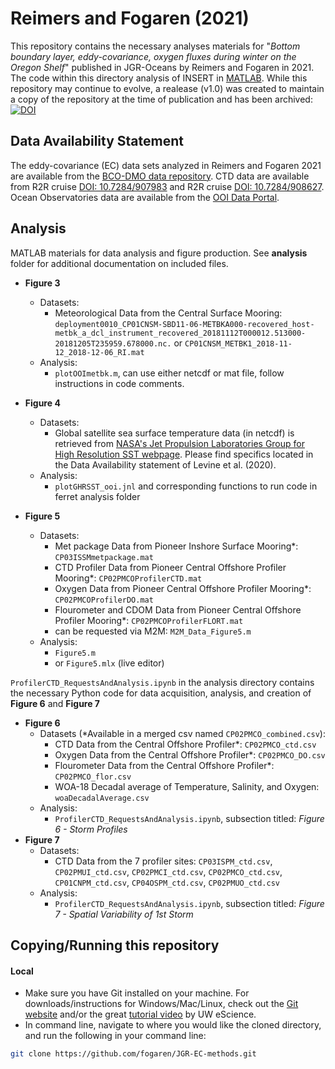 # Reimers and Fogaren (2021)

This repository contains the necessary analyses materials for "*Bottom boundary layer, eddy-covariance, oxygen fluxes during winter on the Oregon Shelf*" published in JGR-Oceans by Reimers and Fogaren in 2021. The code within this directory analysis of INSERT in [MATLAB](https://www.mathworks.com/products/matlab.html). While this repository may continue to evolve, a realease (v1.0) was created to maintain a copy of the repository at the time of publication and has been archived: [![DOI](https://zenodo.org/badge/DOI/10.5281/zenodo.4150102.svg)](https://doi.org/10.5281/zenodo.4150102)

## Data Availability Statement
The eddy-covariance (EC) data sets analyzed in Reimers and Fogaren 2021 are available from the [BCO-DMO data repository](https://www.bco-dmo.org/dataset/827116). CTD data are available from R2R cruise [DOI: 10.7284/907983](https://doi.org/10.7284/90783) and R2R cruise [DOI: 10.7284/908627](https://doi.org/10.7284/908627). Ocean Observatories data are available from the [OOI Data Portal](https://oceanobservatories.org/data/).

## Analysis
MATLAB materials for data analysis and figure production. See **analysis** folder for additional documentation on included files.

- **Figure 3**
  - Datasets:
    - Meteorological Data from the Central Surface Mooring: `deployment0010_CP01CNSM-SBD11-06-METBKA000-recovered_host-metbk_a_dcl_instrument_recovered_20181112T000012.513000-20181205T235959.678000.nc.` or `CP01CNSM_METBK1_2018-11-12_2018-12-06_RI.mat`  
  - Analysis:
      - `plotOOImetbk.m`, can use either netcdf or mat file, follow instructions in code comments.

- **Figure 4**  
  - Datasets:
    - Global satellite sea surface temperature data (in netcdf) is retrieved from [NASA's Jet Propulsion Laboratories Group for High Resolution SST webpage](https://podaac.jpl.nasa.gov/dataset/MUR-JPL-L4-GLOB-v4.1). Please find specifics located in the Data Availability statement of Levine et al. (2020).  
  - Analysis:
      - `plotGHRSST_ooi.jnl` and corresponding functions to run code in ferret analysis folder

- **Figure 5**
  - Datasets:
    - Met package Data from Pioneer Inshore Surface Mooring*: `CP03ISSMmetpackage.mat`
    - CTD Profiler Data from Pioneer Central Offshore Profiler Mooring*: `CP02PMCOProfilerCTD.mat`
    - Oxygen Data from Pioneer Central Offshore Profiler Mooring*: `CP02PMCOProfilerDO.mat`
    - Flourometer and CDOM Data from Pioneer Central Offshore Profiler Mooring*: `CP02PMCOProfilerFLORT.mat`
    - can be requested via M2M: `M2M_Data_Figure5.m`
  - Analysis:
    - `Figure5.m`
    - or `Figure5.mlx` (live editor)

`ProfilerCTD_RequestsAndAnalysis.ipynb` in the analysis directory contains the necessary Python code for data acquisition, analysis, and creation of **Figure 6** and **Figure 7**
- **Figure 6**
  - Datasets (*Available in a merged csv named `CP02PMCO_combined.csv`):
    - CTD Data from the Central Offshore Profiler*: `CP02PMCO_ctd.csv`
    - Oxygen Data from the Central Offshore Profiler*: `CP02PMCO_DO.csv`
    - Flourometer Data from the Central Offshore Profiler*: `CP02PMCO_flor.csv`
    - WOA-18 Decadal average of Temperature, Salinity, and Oxygen: `woaDecadalAverage.csv`
   - Analysis:
      - `ProfilerCTD_RequestsAndAnalysis.ipynb`, subsection titled: *Figure 6 - Storm Profiles*
- **Figure 7**
  - Datasets:
    - CTD Data from the 7 profiler sites: `CP03ISPM_ctd.csv`, `CP02PMUI_ctd.csv`, `CP02PMCI_ctd.csv`, `CP02PMCO_ctd.csv`, `CP01CNPM_ctd.csv`, `CP04OSPM_ctd.csv`, `CP02PMUO_ctd.csv`
   - Analysis:
      - `ProfilerCTD_RequestsAndAnalysis.ipynb`, subsection titled: *Figure 7 - Spatial Variability of 1st Storm*

## Copying/Running this repository
#### Local
- Make sure you have Git installed on your machine. For downloads/instructions for Windows/Mac/Linux, check out the [Git website](https://git-scm.com/) and/or the great [tutorial video](https://www.youtube.com/watch?v=wyiiTHVEF8k&feature=youtu.be) by UW eScience.
- In command line, navigate to where you would like the cloned directory, and run the following in your command line:
```bash
git clone https://github.com/fogaren/JGR-EC-methods.git
```
